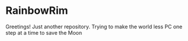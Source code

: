 # RainbowRim
Greetings!
Just another repository.
Trying to make the world less PC one step at a time to save the Moon
